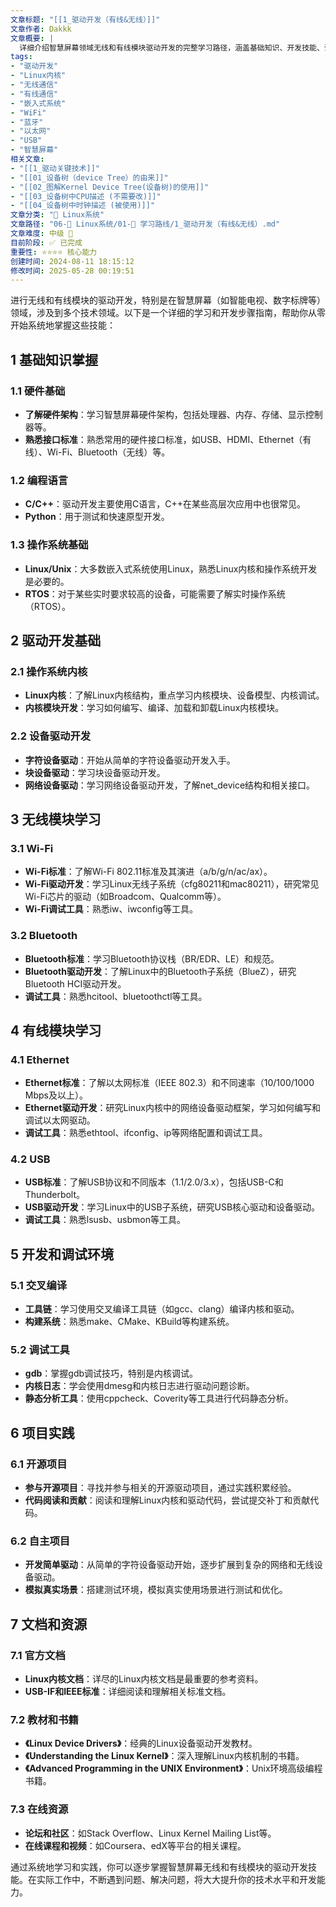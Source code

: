 ```yaml
---
文章标题: "[[1_驱动开发（有线&无线）]]" 
文章作者: Dakkk
文章概要: |
  详细介绍智慧屏幕领域无线和有线模块驱动开发的完整学习路径，涵盖基础知识、开发技能、调试方法和项目实践指导
tags:
- "驱动开发"
- "Linux内核"
- "无线通信"
- "有线通信"
- "嵌入式系统"
- "WiFi"
- "蓝牙"
- "以太网"
- "USB"
- "智慧屏幕"
相关文章:
- "[[1_驱动关键技术]]"
- "[[01_设备树（device Tree）的由来]]"
- "[[02_图解Kernel Device Tree(设备树)的使用]]"
- "[[03_设备树中CPU描述 (不需要改)]]"
- "[[04_设备树中时钟描述 (被使用)]]"
文章分类: "🐧 Linux系统"
文章路径: "06-🐧 Linux系统/01-🎯 学习路线/1_驱动开发（有线&无线）.md"
文章难度: 中级 🌳
目前阶段: ✅ 已完成
重要性: ⭐⭐⭐⭐ 核心能力
创建时间: 2024-08-11 18:15:12
修改时间: 2025-05-28 00:19:51
---
```


进行无线和有线模块的驱动开发，特别是在智慧屏幕（如智能电视、数字标牌等）领域，涉及到多个技术领域。以下是一个详细的学习和开发步骤指南，帮助你从零开始系统地掌握这些技能：

## 1 基础知识掌握

### 1.1 硬件基础
- **了解硬件架构**：学习智慧屏幕硬件架构，包括处理器、内存、存储、显示控制器等。
- **熟悉接口标准**：熟悉常用的硬件接口标准，如USB、HDMI、Ethernet（有线）、Wi-Fi、Bluetooth（无线）等。

### 1.2 编程语言
- **C/C++**：驱动开发主要使用C语言，C++在某些高层次应用中也很常见。
- **Python**：用于测试和快速原型开发。

### 1.3 操作系统基础
- **Linux/Unix**：大多数嵌入式系统使用Linux，熟悉Linux内核和操作系统开发是必要的。
- **RTOS**：对于某些实时要求较高的设备，可能需要了解实时操作系统（RTOS）。

## 2 驱动开发基础

### 2.1 操作系统内核
- **Linux内核**：了解Linux内核结构，重点学习内核模块、设备模型、内核调试。
- **内核模块开发**：学习如何编写、编译、加载和卸载Linux内核模块。

### 2.2 设备驱动开发
- **字符设备驱动**：开始从简单的字符设备驱动开发入手。
- **块设备驱动**：学习块设备驱动开发。
- **网络设备驱动**：学习网络设备驱动开发，了解net_device结构和相关接口。

## 3 无线模块学习

### 3.1 Wi-Fi
- **Wi-Fi标准**：了解Wi-Fi 802.11标准及其演进（a/b/g/n/ac/ax）。
- **Wi-Fi驱动开发**：学习Linux无线子系统（cfg80211和mac80211），研究常见Wi-Fi芯片的驱动（如Broadcom、Qualcomm等）。
- **Wi-Fi调试工具**：熟悉iw、iwconfig等工具。

### 3.2 Bluetooth
- **Bluetooth标准**：学习Bluetooth协议栈（BR/EDR、LE）和规范。
- **Bluetooth驱动开发**：了解Linux中的Bluetooth子系统（BlueZ），研究Bluetooth HCI驱动开发。
- **调试工具**：熟悉hcitool、bluetoothctl等工具。

## 4 有线模块学习

### 4.1 Ethernet
- **Ethernet标准**：了解以太网标准（IEEE 802.3）和不同速率（10/100/1000 Mbps及以上）。
- **Ethernet驱动开发**：研究Linux内核中的网络设备驱动框架，学习如何编写和调试以太网驱动。
- **调试工具**：熟悉ethtool、ifconfig、ip等网络配置和调试工具。

### 4.2 USB
- **USB标准**：了解USB协议和不同版本（1.1/2.0/3.x），包括USB-C和Thunderbolt。
- **USB驱动开发**：学习Linux中的USB子系统，研究USB核心驱动和设备驱动。
- **调试工具**：熟悉lsusb、usbmon等工具。

## 5 开发和调试环境

### 5.1 交叉编译
- **工具链**：学习使用交叉编译工具链（如gcc、clang）编译内核和驱动。
- **构建系统**：熟悉make、CMake、KBuild等构建系统。

### 5.2 调试工具
- **gdb**：掌握gdb调试技巧，特别是内核调试。
- **内核日志**：学会使用dmesg和内核日志进行驱动问题诊断。
- **静态分析工具**：使用cppcheck、Coverity等工具进行代码静态分析。

## 6 项目实践

### 6.1 开源项目
- **参与开源项目**：寻找并参与相关的开源驱动项目，通过实践积累经验。
- **代码阅读和贡献**：阅读和理解Linux内核和驱动代码，尝试提交补丁和贡献代码。

### 6.2 自主项目
- **开发简单驱动**：从简单的字符设备驱动开始，逐步扩展到复杂的网络和无线设备驱动。
- **模拟真实场景**：搭建测试环境，模拟真实使用场景进行测试和优化。

## 7 文档和资源

### 7.1 官方文档
- **Linux内核文档**：详尽的Linux内核文档是最重要的参考资料。
- **USB-IF和IEEE标准**：详细阅读和理解相关标准文档。

### 7.2 教材和书籍
- **《Linux Device Drivers》**：经典的Linux设备驱动开发教材。
- **《Understanding the Linux Kernel》**：深入理解Linux内核机制的书籍。
- **《Advanced Programming in the UNIX Environment》**：Unix环境高级编程书籍。

### 7.3 在线资源
- **论坛和社区**：如Stack Overflow、Linux Kernel Mailing List等。
- **在线课程和视频**：如Coursera、edX等平台的相关课程。

通过系统地学习和实践，你可以逐步掌握智慧屏幕无线和有线模块的驱动开发技能。在实际工作中，不断遇到问题、解决问题，将大大提升你的技术水平和开发能力。